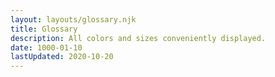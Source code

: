 ```yaml
---
layout: layouts/glossary.njk
title: Glossary
description: All colors and sizes conveniently displayed.
date: 1000-01-10
lastUpdated: 2020-10-20
---
```


